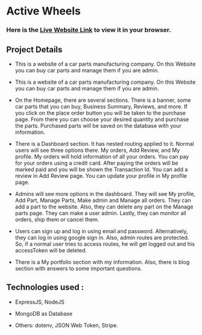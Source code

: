 # Active Wheels

### Here is the [Live Website Link](https://active-wheels.web.app/) to view it in your browser.

## Project Details

* This is a website of a car parts manufacturing company. On this Website you can buy car parts and manage them if you are admin.

* This is a website of a car parts manufacturing company. On this Website you can buy car parts and manage them if you are admin.

* On the Homepage, there are several sections. There is a banner, some car parts that you can buy, Business Summary, Reviews, and more. If you click on the place order button you will be taken to the purchase page. From there you can choose your desired quantity and purchase the parts. Purchased parts will be saved on the database with your information.

* There is a Dashboard section. It has nested routing applied to it. Normal users will see three options there. My orders, Add Review, and My profile. My orders will hold information of all your orders. You can pay for your orders using a credit card. After paying the orders will be marked paid and you will be shown the Transaction Id. You can add a review in Add Review page. You can update your profile in My profile page.

* Admins will see more options in the dashboard. They will see My profile, Add Part, Manage Parts, Make admin and Manage all orders. They can add a part to the website. Also, they can delete any part on the Manage parts page. They can make a user admin. Lastly, they can monitor all orders, ship them or cancel them.

* Users can sign up and log in using email and password. Alternatively, they can log in using google sign in. Also, admin routes are protected. So, if a normal user tries to access routes, he will get logged out and his accessToken will be deleted.

* There is a My portfolio section with my information. Also, there is blog section with answers to some important questions.

## Technologies used : 

* ExpressJS, NodeJS

* MongoDB as Database

* Others: dotenv, JSON Web Token, Stripe.